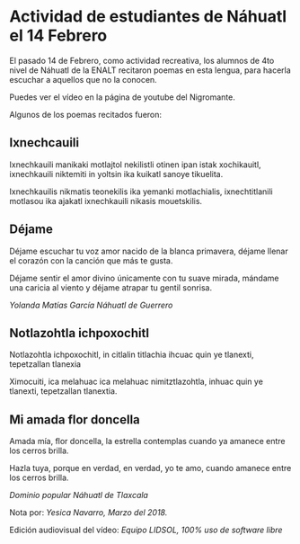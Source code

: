 

# Actividad de estudiantes de Náhuatl el 14 Febrero

El pasado 14 de Febrero, como actividad recreativa, los alumnos de 4to nivel de Náhuatl de la ENALT recitaron poemas en esta lengua, para hacerla escuchar a aquellos que no la conocen.

Puedes ver el vídeo en la página de youtube del Nigromante.

Algunos de los poemas recitados fueron:

## Ixnechcauili

Ixnechkauili manikaki motlajtol
nekilistli otinen ipan istak xochikauitl,
ixnechkauili niktemiti in yoltsin
ika kuikatl sanoye tikuelita.

Ixnechkauilis nikmatis teonekilis
ika yemanki motlachialis,
ixnechtitlanili motlasou ika ajakatl
ixnechkauili nikasis mouetskilis.

## Déjame

Déjame escuchar tu voz
amor nacido de la blanca primavera,
déjame llenar el corazón
con la canción que más te gusta.

Déjame sentir el amor divino
únicamente con tu suave mirada,
mándame una caricia al viento
y déjame atrapar tu gentil sonrisa.

*Yolanda Matías García*
*Náhuatl de Guerrero*

## Notlazohtla ichpoxochitl

Notlazohtla ichpoxochitl,
in citlalin titlachia
ihcuac quin ye tlanexti,
tepetzallan tlanexia

Ximocuiti, ica melahuac
ica melahuac nimitztlazohtla,
inhuac quin ye tlanexti,
tepetzallan tlanextia.

## Mi amada flor doncella

Amada mía, flor doncella,
la estrella contemplas
cuando ya amanece
entre los cerros brilla.

Hazla tuya, porque en verdad,
en verdad, yo te amo,
cuando amanece
entre los cerros brilla.

*Dominio popular*
*Náhuatl de Tlaxcala*

Nota por: *Yesica Navarro, Marzo del 2018.*

Edición audiovisual del vídeo: *Equipo LIDSOL, 100% uso de software libre*
